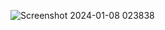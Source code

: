![Screenshot 2024-01-08 023838](https://github.com/Shoaib026/Frame-picture/assets/101673132/b46cd854-0db7-4f02-93e6-f63443bb8110)
